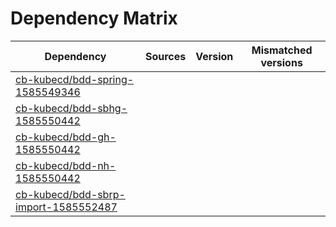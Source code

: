 # Dependency Matrix

Dependency | Sources | Version | Mismatched versions
---------- | ------- | ------- | -------------------
[cb-kubecd/bdd-spring-1585549346](https://github.com/cb-kubecd/bdd-spring-1585549346.git) |  | []() | 
[cb-kubecd/bdd-sbhg-1585550442](https://github.com/cb-kubecd/bdd-sbhg-1585550442.git) |  | []() | 
[cb-kubecd/bdd-gh-1585550442](https://github.com/cb-kubecd/bdd-gh-1585550442.git) |  | []() | 
[cb-kubecd/bdd-nh-1585550442](https://github.com/cb-kubecd/bdd-nh-1585550442.git) |  | []() | 
[cb-kubecd/bdd-sbrp-import-1585552487](https://github.com/cb-kubecd/bdd-sbrp-import-1585552487.git) |  | []() | 
